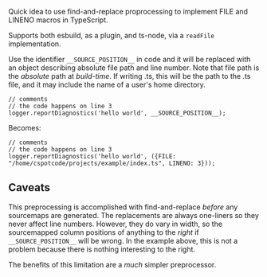 Quick idea to use find-and-replace proprocessing to implement FILE and LINENO macros in TypeScript.

Supports both esbuild, as a plugin, and ts-node, via a `readFile` implementation.

Use the identifier `__SOURCE_POSITION__` in code and it will be replaced with an object describing absolute file path and line number.
Note that file path is the *absolute* path at *build-time*.  If writing .ts, this will be the path to the .ts file,
and it may include the name of a user's home directory.

```
// comments
// the code happens on line 3
logger.reportDiagnostics('hello world', __SOURCE_POSITION__);
```

Becomes:

```
// comments
// the code happens on line 3
logger.reportDiagnostics('hello world', ({FILE: "/home/cspotcode/projects/example/index.ts", LINENO: 3}));
```

## Caveats

This preprocessing is accomplished with find-and-replace *before* any sourcemaps are generated.  The replacements are always one-liners so they never affect line numbers.  However, they do vary in width, so the sourcemapped column positions of anything to the *right* if `__SOURCE_POSITION__` will be wrong.  In the example above, this is not a problem because there is nothing interesting to the right.

The benefits of this limitation are a *much* simpler preprocessor.
